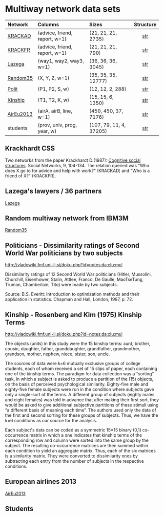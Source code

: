# Multiway network data sets

| Network | Columns |  Sizes | Structure |
| :---         |     :---       |     :---       |      :---:   |
| [KRACKAD](https://raw.githubusercontent.com/bavla/ibm3m/master/data/KRACKAD.json)   | (advice, friend, report, w=1)    | (21, 21, 21, 2735)     | [str](https://github.com/bavla/ibm3m/blob/master/data/str/KRACKAD.md)     |
| [KRACKFR](https://raw.githubusercontent.com/bavla/ibm3m/master/data/KRACKFR.json)   | (advice, friend, report, w=1)    | (21, 21, 21, 790)      | [str](https://github.com/bavla/ibm3m/blob/master/data/str/KRACKFR.md)     |
| [Lazega](https://raw.githubusercontent.com/bavla/ibm3m/master/data/lazega36.json)   | (way1, way2, way3, w=1)      | (36, 36, 36, 3045)       | [str](https://github.com/bavla/ibm3m/blob/master/data/str/Lazega36.md)      |
| [Random35](https://raw.githubusercontent.com/bavla/ibm3m/master/data/random35.json)   | (X, Y, Z, w=1)      | (35, 35, 35, 12777)      | [str](https://github.com/bavla/ibm3m/blob/master/data/str/random35.md)     |
| [Polit](https://raw.githubusercontent.com/bavla/ibm3m/master/data/polit.json)   | (P1, P2, S, w)      | (12, 12, 2, 288)      | [str](https://github.com/bavla/ibm3m/blob/master/data/str/polit.md)     |
| [Kinship](https://raw.githubusercontent.com/bavla/ibm3m/master/data/kinship.json)   | (T1, T2, K, w)      | (15, 15, 6, 1350)      | [str](https://github.com/bavla/ibm3m/blob/master/data/str/kinship.md)     |
| [AirEu2013](https://raw.githubusercontent.com/bavla/ibm3m/master/data/AirEu2013.json)  | (airA, airB, line, w=1)  | (450, 450, 37, 7176)   | [str](https://github.com/bavla/ibm3m/blob/master/data/str/AirEu2013.md)  |
| students  | (prov, univ, prog, year, w)      | (107, 79, 11, 4, 37205)       | [str](https://github.com/bavla/ibm3m/blob/master/data/str/students.md)      |

## Krackhardt CSS

Two networks from the paper Krackhardt D.(1987): [Cognitive social structures](https://www.heinz.cmu.edu/faculty-research/profiles/krackhardt-davidm/_files/1987-cognitive-social-structures.pdf). Social Networks, 9, 104-134.
The relation queried was "Who does X go to for advice and help with work?" (KRACKAD) and "Who is a friend of X?" (KRACKFR).

## Lazega's lawyers / 36 partners

[Lazega](https://raw.githubusercontent.com/bavla/ibm3m/master/data/lazega36.json)

## Random multiway network from IBM3M

[Random35](https://raw.githubusercontent.com/bavla/ibm3m/master/data/random35.json)

## Politicians - Dissimilarity ratings of Second World War politicians by two subjects

http://vladowiki.fmf.uni-lj.si/doku.php?id=notes:da:clu:mul

Dissimilarity ratings of 12  Second World War politicians  (Hitler, Mussolini, Churchill, Eisenhower, Stalin, Attlee, Franco, De Gaulle, MaoTseTung, Truman, Chamberlain, Tito) were made by two subjects.

Source: B.S. Everitt: Introduction to optimization methods and their application in statistics. Chapman and Hall, London, 1987, p. 72.

## Kinship - Rosenberg and Kim (1975) Kinship Terms

http://vladowiki.fmf.uni-lj.si/doku.php?id=notes:da:clu:mul

The objects (units) in this study were the 15 kinship terms:
aunt,
brother,
cousin,
daughter,
father,
granddaughter,
grandfather,
grandmother,
grandson,
mother,
nephew,
niece,
sister,
son,
uncle.

The sources of data were k=6 mutually exclusive groups of college students, each of whom received a set of 15 slips of paper, each containing one of the kinship terms. The paradigm for data collection was a “sorting” task, in which a subject is asked to produce a partition of the (15) objects, on the basis of perceived psychological similarity. Eighty-five male and eighty-five female subjects were run in the condition where subjects gave only a single-sort of the terms. A different group of subjects (eighty males and eight females) was told in advance that after making their first sort, they would be asked to give additional subjective partitions of these stimuli using “a different basis of meaning each time”. The authors used only the data of the first and second sorting for these groups of subjects. Thus, we have the k=6 conditions as our source for the analysis.

Each subject's data can be coded as a symmetric 15×15 binary (0,1) co-occurrence matrix in which a one indicates that kinship terms of the corresponding row and column were sorted into the same group by the subject. The resulting co-occurrence matrices are then summed within each condition to yield an aggregate matrix. Thus, each of the six matrices is a similarity matrix. They were converted to dissimilarity ones by subtracting each entry from the number of subjects in the respective conditions.
## European airlines 2013

[AirEu2013](https://raw.githubusercontent.com/bavla/ibm3m/master/data/AirEu2013.json)

## Students
